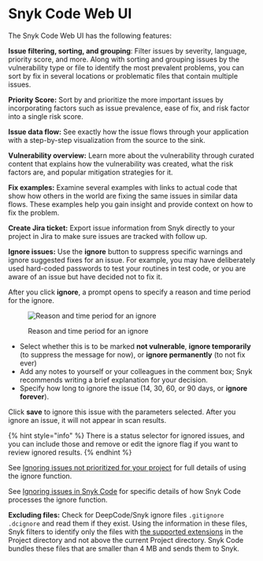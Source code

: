 # Snyk Code Web UI

The Snyk Code Web UI has the following features:

**Issue filtering, sorting, and grouping**: Filter issues by severity, language, priority score, and more. Along with sorting and grouping issues by the vulnerability type or file to identify the most prevalent problems, you can sort by fix in several locations or problematic files that contain multiple issues.

**Priority Score:** Sort by and prioritize the more important issues by incorporating factors such as issue prevalence, ease of fix, and risk factor into a single risk score.

**Issue data flow:** See exactly how the issue flows through your application with a step-by-step visualization from the source to the sink.

**Vulnerability overview:** Learn more about the vulnerability through curated content that explains how the vulnerability was created, what the risk factors are, and popular mitigation strategies for it.

**Fix examples:** Examine several examples with links to actual code that show how others in the world are fixing the same issues in similar data flows. These examples help you gain insight and provide context on how to fix the problem.

**Create Jira ticket:** Export issue information from Snyk directly to your project in Jira to make sure issues are tracked with follow up.

**Ignore issues:** Use the **ignore** button to suppress specific warnings and ignore suggested fixes for an issue. For example, you may have deliberately used hard-coded passwords to test your routines in test code, or you are aware of an issue but have decided not to fix it.

After you click **ignore**, a prompt opens to specify a reason and time period for the ignore.

<figure><img src="../../../.gitbook/assets/snykcode-ignore-pic2.png" alt="Reason and time period for an ignore"><figcaption><p>Reason and time period for an ignore</p></figcaption></figure>

* Select whether this is to be marked **not vulnerable**, **ignore temporarily** (to suppress the message for now), or **ignore permanently** (to not fix ever)
* Add any notes to yourself or your colleagues in the comment box; Snyk recommends writing a brief explanation for your decision.
* Specify how long to ignore the issue (14, 30, 60, or 90 days, or **ignore forever**).

Click **save** to ignore this issue with the parameters selected. After you ignore an issue, it will not appear in scan results.

{% hint style="info" %}
There is a status selector for ignored issues, and you can include those and remove or edit the ignore flag if you want to review ignored results.
{% endhint %}

See [Ignoring issues not prioritized for your project](https://docs.snyk.io/fixing-and-prioritizing-issues/issue-management/ignore-issues) for full details of using the ignore function.

See [Ignoring issues in Snyk Code](https://docs.snyk.io/fixing-and-prioritizing-issues/issue-management/ignore-issues#Ignore-Snyk-Code) for specific details of how Snyk Code processes the ignore function.

**Excluding files:** Check for DeepCode/Snyk ignore files `.gitignore` `.dcignore` and read them if they exist. Using the information in these files, Snyk filters to identify only the files with [the supported extensions](../snyk-code-language-and-framework-support.md#supported-extensions) in the Project directory and not above the current Project directory. Snyk Code bundles these files that are smaller than 4 MB and sends them to Snyk.
